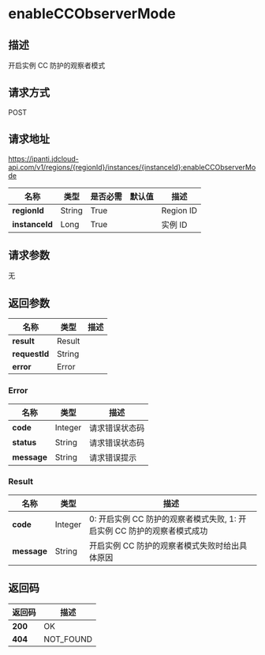 # enableCCObserverMode


## 描述
开启实例 CC 防护的观察者模式

## 请求方式
POST

## 请求地址
https://ipanti.jdcloud-api.com/v1/regions/{regionId}/instances/{instanceId}:enableCCObserverMode

|名称|类型|是否必需|默认值|描述|
|---|---|---|---|---|
|**regionId**|String|True| |Region ID|
|**instanceId**|Long|True| |实例 ID|

## 请求参数
无


## 返回参数
|名称|类型|描述|
|---|---|---|
|**result**|Result| |
|**requestId**|String| |
|**error**|Error| |

### Error
|名称|类型|描述|
|---|---|---|
|**code**|Integer|请求错误状态码|
|**status**|String|请求错误状态码|
|**message**|String|请求错误提示|
### Result
|名称|类型|描述|
|---|---|---|
|**code**|Integer|0: 开启实例 CC 防护的观察者模式失败, 1: 开启实例 CC 防护的观察者模式成功|
|**message**|String|开启实例 CC 防护的观察者模式失败时给出具体原因|

## 返回码
|返回码|描述|
|---|---|
|**200**|OK|
|**404**|NOT_FOUND|
